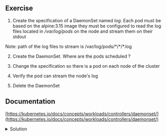 ## Exercise

1. Create the specification of a DaemonSet named *log*. Each pod must be based on the alpine:3.15 image they must be configured to read the log files located in */var/log/pods* on the node and stream them on their stdout

Note: path of the log files to stream is /var/log/pods/\*/\*/\*.log

2. Create the DaemonSet. Where are the pods scheduled ? 

3. Change the specification so there is a pod on each node of the cluster

4. Verify the pod can stream the node's log

5. Delete the DaemonSet

## Documentation

[https://kubernetes.io/docs/concepts/workloads/controllers/daemonset/](https://kubernetes.io/docs/concepts/workloads/controllers/daemonset/)

<details>
  <summary markdown="span">Solution</summary>

1. Create the specification of a DaemonSet named *log*. Each pod must be based on the alpine:3.15 image they must be configured to read the log files located in */var/log/pods* on the node and stream them on their stdout

As it is not possible to create a DaemonSet directly with kubectl, we start by creating a Deployment

```
k create deploy log --image=alpine:3.15 --dry-run=client -o yaml > spec.yaml
```

Then we modify the Deployment to change it into a DaemonSet:
- modification of the *kind* from Deployment to DaemonSet
- removal of the *replicas* and *strategy* properties

```
apiVersion: apps/v1
kind: DaemonSet
metadata:
  labels:
    app: log
  name: log
spec:
  selector:
    matchLabels:
      app: log
  template:
    metadata:
      labels:
        app: log
    spec:
      containers:
      - image: alpine:3.15
        name: alpine
```

Next we add a volume which gives access to the */var/log/pods* folder of the node

```
apiVersion: apps/v1
kind: DaemonSet
metadata:
  labels:
    app: log
  name: log
spec:
  selector:
    matchLabels:
      app: log
  template:
    metadata:
      labels:
        app: log
    spec:
      containers:
      - image: alpine:3.15
        name: alpine
      volumes:
      - name: varlogpods
        hostPath:
          path: /var/log/pods
```

Then we mount the volume into the filesystem of the alpine container in */var/log/pods*

```
apiVersion: apps/v1
kind: DaemonSet
metadata:
  labels:
    app: log
  name: log
spec:
  selector:
    matchLabels:
      app: log
  template:
    metadata:
      labels:
        app: log
    spec:
      containers:
      - image: alpine:3.15
        name: alpine
        volumeMounts:
        - name: varlogpods
          mountPath: /var/log/pods
      volumes:
      - name: varlogpods
        hostPath:
          path: /var/log/pods
  
```

Finally we define the command which reads the logs and stream them:

```
apiVersion: apps/v1
kind: DaemonSet
metadata:
  labels:
    app: log
  name: log
spec:
  selector:
    matchLabels:
      app: log
  template:
    metadata:
      labels:
        app: log
    spec:
      containers:
      - image: alpine:3.15
        name: alpine
        command:
        - "/bin/sh"
        - "-c"
        - "tail -f /var/log/pods/*/*/*.log"
        volumeMounts:
        - name: varlogpods
          mountPath: /var/log/pods
      volumes:
      - name: varlogpods
        hostPath:
          path: /var/log/pods
```

2. Create the DaemonSet. Where are the pods scheduled ? 

Creation of the DaemonSet

```
k apply -f spec.yaml
```

Listing the pods, we can see no pod is running on the master:

```
k get po -o wide
log-2tzzd   1/1     Running       0          17s   10.38.0.3   worker2   <none>           <none>
log-smtmn   1/1     Running       0          17s   10.32.0.4   worker1   <none>           <none>
```

This is due to the master's taint that the pod does not tolerate. The command below shows the key and effect of that taint:

```
k get no master -o jsonpath={.spec.taints} | jq
[
  {
    "effect": "NoSchedule",
    "key": "node-role.kubernetes.io/master"
  }
]
```

3. Change the specification so there is a pod on each node of the cluster

We add the toleration so a pod of the DaemonSet can also be scheduled on the master node:

```
apiVersion: apps/v1
kind: DaemonSet
metadata:
  labels:
    app: log
  name: log
spec:
  selector:
    matchLabels:
      app: log
  template:
    metadata:
      labels:
        app: log
    spec:
      tolerations:
      - key: node-role.kubernetes.io/master
        effect: NoSchedule
      containers:
      - image: alpine:3.15
        name: alpine
        command:
        - "/bin/sh"
        - "-c"
        - "tail -f /var/log/pods/*/*/*.log"
        volumeMounts:
        - name: varlogpods
          mountPath: /var/log/pods
      volumes:
      - name: varlogpods
        hostPath:
          path: /var/log/pods
```

Applying the new specification

```
k apply -f spec.yaml
```

There is now one pod per node:

```
k get po -o wide
log-2l2zz   1/1     Running   0          72s   10.40.0.1   master    <none>           <none>
log-676qv   1/1     Running   0          37s   10.32.0.3   worker1   <none>           <none>
log-m8q56   1/1     Running   0          5s    10.38.0.3   worker2   <none>           <none>
```

4. Verify the pod can stream the node's log

Get the log of one of the DaemonSet pod:

```
k logs 2l2zz
```

Or the logs of all DaemonSet pods at once

```
k logs ds/log
```

5. Delete the DaemonSet

```
k delete ds log
```

</details>

